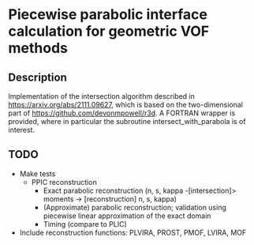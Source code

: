 # Piecewise parabolic interface calculation for geometric VOF methods

## Description
Implementation of the intersection algorithm described in https://arxiv.org/abs/2111.09627, which is based on the two-dimensional part of https://github.com/devonmpowell/r3d.
A FORTRAN wrapper is provided, where in particular the subroutine intersect_with_parabola is of interest.

## TODO
- Make tests
  - PPIC reconstruction
    - Exact parabolic reconstruction (n, s, kappa -[intersection]> moments -> [reconstruction] n, s, kappa)
    - (Approximate) parabolic reconstruction; validation using piecewise linear approximation of the exact domain
    - Timing (compare to PLIC)
- Include reconstruction functions: PLVIRA, PROST, PMOF, LVIRA, MOF
